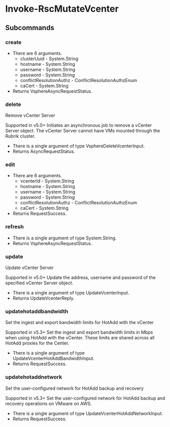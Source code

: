 # Invoke-RscMutateVcenter
## Subcommands
### create
- There are 6 arguments.
    - clusterUuid - System.String
    - hostname - System.String
    - username - System.String
    - password - System.String
    - conflictResolutionAuthz - ConflictResolutionAuthzEnum
    - caCert - System.String
- Returns VsphereAsyncRequestStatus.
### delete
Remove vCenter Server

Supported in v5.0+
Initiates an asynchronous job to remove a vCenter Server object. The vCenter Server cannot have VMs mounted through the Rubrik cluster.

- There is a single argument of type VsphereDeleteVcenterInput.
- Returns AsyncRequestStatus.
### edit
- There are 6 arguments.
    - vcenterId - System.String
    - hostname - System.String
    - username - System.String
    - password - System.String
    - conflictResolutionAuthz - ConflictResolutionAuthzEnum
    - caCert - System.String
- Returns RequestSuccess.
### refresh
- There is a single argument of type System.String.
- Returns VsphereAsyncRequestStatus.
### update
Update vCenter Server

Supported in v5.0+
Update the address, username and password of the specified vCenter Server object.

- There is a single argument of type UpdateVcenterInput.
- Returns UpdateVcenterReply.
### updatehotaddbandwidth
Set the ingest and export bandwidth limits for HotAdd with the vCenter

Supported in v5.3+
Set the ingest and export bandwidth limits in Mbps when using HotAdd with the vCenter. These limits are shared across all HotAdd proxies for the Center.

- There is a single argument of type UpdateVcenterHotAddBandwidthInput.
- Returns RequestSuccess.
### updatehotaddnetwork
Set the user-configured network for HotAdd backup and recovery

Supported in v5.3+
Set the user-configured network for HotAdd backup and recovery operations on VMware on AWS.

- There is a single argument of type UpdateVcenterHotAddNetworkInput.
- Returns RequestSuccess.
